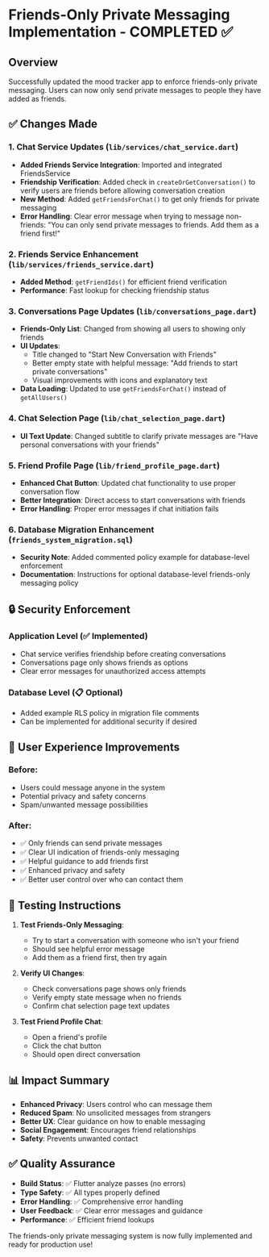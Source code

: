 # Friends-Only Private Messaging Implementation - COMPLETED ✅

## Overview
Successfully updated the mood tracker app to enforce friends-only private messaging. Users can now only send private messages to people they have added as friends.

## ✅ Changes Made

### 1. Chat Service Updates (`lib/services/chat_service.dart`)
- **Added Friends Service Integration**: Imported and integrated FriendsService
- **Friendship Verification**: Added check in `createOrGetConversation()` to verify users are friends before allowing conversation creation
- **New Method**: Added `getFriendsForChat()` to get only friends for private messaging
- **Error Handling**: Clear error message when trying to message non-friends: "You can only send private messages to friends. Add them as a friend first!"

### 2. Friends Service Enhancement (`lib/services/friends_service.dart`)
- **Added Method**: `getFriendIds()` for efficient friend verification
- **Performance**: Fast lookup for checking friendship status

### 3. Conversations Page Updates (`lib/conversations_page.dart`)
- **Friends-Only List**: Changed from showing all users to showing only friends
- **UI Updates**: 
  - Title changed to "Start New Conversation with Friends"
  - Better empty state with helpful message: "Add friends to start private conversations"
  - Visual improvements with icons and explanatory text
- **Data Loading**: Updated to use `getFriendsForChat()` instead of `getAllUsers()`

### 4. Chat Selection Page (`lib/chat_selection_page.dart`)
- **UI Text Update**: Changed subtitle to clarify private messages are "Have personal conversations with your friends"

### 5. Friend Profile Page (`lib/friend_profile_page.dart`)
- **Enhanced Chat Button**: Updated chat functionality to use proper conversation flow
- **Better Integration**: Direct access to start conversations with friends
- **Error Handling**: Proper error messages if chat initiation fails

### 6. Database Migration Enhancement (`friends_system_migration.sql`)
- **Security Note**: Added commented policy example for database-level enforcement
- **Documentation**: Instructions for optional database-level friends-only messaging policy

## 🔒 Security Enforcement

### Application Level (✅ Implemented)
- Chat service verifies friendship before creating conversations
- Conversations page only shows friends as options
- Clear error messages for unauthorized access attempts

### Database Level (📋 Optional)
- Added example RLS policy in migration file comments
- Can be implemented for additional security if desired

## 🎯 User Experience Improvements

### Before:
- Users could message anyone in the system
- Potential privacy and safety concerns
- Spam/unwanted message possibilities

### After:
- ✅ Only friends can send private messages
- ✅ Clear UI indication of friends-only messaging
- ✅ Helpful guidance to add friends first
- ✅ Enhanced privacy and safety
- ✅ Better user control over who can contact them

## 🚀 Testing Instructions

1. **Test Friends-Only Messaging**:
   - Try to start a conversation with someone who isn't your friend
   - Should see helpful error message
   - Add them as a friend first, then try again

2. **Verify UI Changes**:
   - Check conversations page shows only friends
   - Verify empty state message when no friends
   - Confirm chat selection page text updates

3. **Test Friend Profile Chat**:
   - Open a friend's profile
   - Click the chat button
   - Should open direct conversation

## 📊 Impact Summary

- **Enhanced Privacy**: Users control who can message them
- **Reduced Spam**: No unsolicited messages from strangers
- **Better UX**: Clear guidance on how to enable messaging
- **Social Engagement**: Encourages friend relationships
- **Safety**: Prevents unwanted contact

## ✅ Quality Assurance

- **Build Status**: ✅ Flutter analyze passes (no errors)
- **Type Safety**: ✅ All types properly defined
- **Error Handling**: ✅ Comprehensive error handling
- **User Feedback**: ✅ Clear error messages and guidance
- **Performance**: ✅ Efficient friend lookups

The friends-only private messaging system is now fully implemented and ready for production use!
